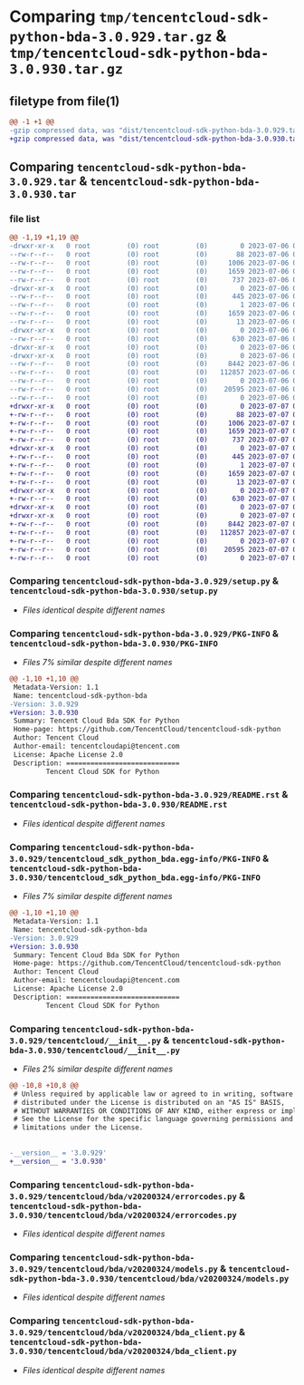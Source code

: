 # Comparing `tmp/tencentcloud-sdk-python-bda-3.0.929.tar.gz` & `tmp/tencentcloud-sdk-python-bda-3.0.930.tar.gz`

## filetype from file(1)

```diff
@@ -1 +1 @@
-gzip compressed data, was "dist/tencentcloud-sdk-python-bda-3.0.929.tar", last modified: Thu Jul  6 00:18:11 2023, max compression
+gzip compressed data, was "dist/tencentcloud-sdk-python-bda-3.0.930.tar", last modified: Fri Jul  7 00:16:44 2023, max compression
```

## Comparing `tencentcloud-sdk-python-bda-3.0.929.tar` & `tencentcloud-sdk-python-bda-3.0.930.tar`

### file list

```diff
@@ -1,19 +1,19 @@
-drwxr-xr-x   0 root         (0) root         (0)        0 2023-07-06 00:18:11.000000 tencentcloud-sdk-python-bda-3.0.929/
--rw-r--r--   0 root         (0) root         (0)       88 2023-07-06 00:18:11.000000 tencentcloud-sdk-python-bda-3.0.929/setup.cfg
--rw-r--r--   0 root         (0) root         (0)     1006 2023-07-06 00:18:11.000000 tencentcloud-sdk-python-bda-3.0.929/setup.py
--rw-r--r--   0 root         (0) root         (0)     1659 2023-07-06 00:18:11.000000 tencentcloud-sdk-python-bda-3.0.929/PKG-INFO
--rw-r--r--   0 root         (0) root         (0)      737 2023-07-06 00:18:11.000000 tencentcloud-sdk-python-bda-3.0.929/README.rst
-drwxr-xr-x   0 root         (0) root         (0)        0 2023-07-06 00:18:11.000000 tencentcloud-sdk-python-bda-3.0.929/tencentcloud_sdk_python_bda.egg-info/
--rw-r--r--   0 root         (0) root         (0)      445 2023-07-06 00:18:11.000000 tencentcloud-sdk-python-bda-3.0.929/tencentcloud_sdk_python_bda.egg-info/SOURCES.txt
--rw-r--r--   0 root         (0) root         (0)        1 2023-07-06 00:18:11.000000 tencentcloud-sdk-python-bda-3.0.929/tencentcloud_sdk_python_bda.egg-info/dependency_links.txt
--rw-r--r--   0 root         (0) root         (0)     1659 2023-07-06 00:18:11.000000 tencentcloud-sdk-python-bda-3.0.929/tencentcloud_sdk_python_bda.egg-info/PKG-INFO
--rw-r--r--   0 root         (0) root         (0)       13 2023-07-06 00:18:11.000000 tencentcloud-sdk-python-bda-3.0.929/tencentcloud_sdk_python_bda.egg-info/top_level.txt
-drwxr-xr-x   0 root         (0) root         (0)        0 2023-07-06 00:18:11.000000 tencentcloud-sdk-python-bda-3.0.929/tencentcloud/
--rw-r--r--   0 root         (0) root         (0)      630 2023-07-06 00:18:11.000000 tencentcloud-sdk-python-bda-3.0.929/tencentcloud/__init__.py
-drwxr-xr-x   0 root         (0) root         (0)        0 2023-07-06 00:18:11.000000 tencentcloud-sdk-python-bda-3.0.929/tencentcloud/bda/
-drwxr-xr-x   0 root         (0) root         (0)        0 2023-07-06 00:18:11.000000 tencentcloud-sdk-python-bda-3.0.929/tencentcloud/bda/v20200324/
--rw-r--r--   0 root         (0) root         (0)     8442 2023-07-06 00:18:11.000000 tencentcloud-sdk-python-bda-3.0.929/tencentcloud/bda/v20200324/errorcodes.py
--rw-r--r--   0 root         (0) root         (0)   112857 2023-07-06 00:18:11.000000 tencentcloud-sdk-python-bda-3.0.929/tencentcloud/bda/v20200324/models.py
--rw-r--r--   0 root         (0) root         (0)        0 2023-07-06 00:18:11.000000 tencentcloud-sdk-python-bda-3.0.929/tencentcloud/bda/v20200324/__init__.py
--rw-r--r--   0 root         (0) root         (0)    20595 2023-07-06 00:18:11.000000 tencentcloud-sdk-python-bda-3.0.929/tencentcloud/bda/v20200324/bda_client.py
--rw-r--r--   0 root         (0) root         (0)        0 2023-07-06 00:18:11.000000 tencentcloud-sdk-python-bda-3.0.929/tencentcloud/bda/__init__.py
+drwxr-xr-x   0 root         (0) root         (0)        0 2023-07-07 00:16:44.000000 tencentcloud-sdk-python-bda-3.0.930/
+-rw-r--r--   0 root         (0) root         (0)       88 2023-07-07 00:16:44.000000 tencentcloud-sdk-python-bda-3.0.930/setup.cfg
+-rw-r--r--   0 root         (0) root         (0)     1006 2023-07-07 00:16:43.000000 tencentcloud-sdk-python-bda-3.0.930/setup.py
+-rw-r--r--   0 root         (0) root         (0)     1659 2023-07-07 00:16:44.000000 tencentcloud-sdk-python-bda-3.0.930/PKG-INFO
+-rw-r--r--   0 root         (0) root         (0)      737 2023-07-07 00:16:43.000000 tencentcloud-sdk-python-bda-3.0.930/README.rst
+drwxr-xr-x   0 root         (0) root         (0)        0 2023-07-07 00:16:44.000000 tencentcloud-sdk-python-bda-3.0.930/tencentcloud_sdk_python_bda.egg-info/
+-rw-r--r--   0 root         (0) root         (0)      445 2023-07-07 00:16:44.000000 tencentcloud-sdk-python-bda-3.0.930/tencentcloud_sdk_python_bda.egg-info/SOURCES.txt
+-rw-r--r--   0 root         (0) root         (0)        1 2023-07-07 00:16:44.000000 tencentcloud-sdk-python-bda-3.0.930/tencentcloud_sdk_python_bda.egg-info/dependency_links.txt
+-rw-r--r--   0 root         (0) root         (0)     1659 2023-07-07 00:16:44.000000 tencentcloud-sdk-python-bda-3.0.930/tencentcloud_sdk_python_bda.egg-info/PKG-INFO
+-rw-r--r--   0 root         (0) root         (0)       13 2023-07-07 00:16:44.000000 tencentcloud-sdk-python-bda-3.0.930/tencentcloud_sdk_python_bda.egg-info/top_level.txt
+drwxr-xr-x   0 root         (0) root         (0)        0 2023-07-07 00:16:44.000000 tencentcloud-sdk-python-bda-3.0.930/tencentcloud/
+-rw-r--r--   0 root         (0) root         (0)      630 2023-07-07 00:16:43.000000 tencentcloud-sdk-python-bda-3.0.930/tencentcloud/__init__.py
+drwxr-xr-x   0 root         (0) root         (0)        0 2023-07-07 00:16:44.000000 tencentcloud-sdk-python-bda-3.0.930/tencentcloud/bda/
+drwxr-xr-x   0 root         (0) root         (0)        0 2023-07-07 00:16:44.000000 tencentcloud-sdk-python-bda-3.0.930/tencentcloud/bda/v20200324/
+-rw-r--r--   0 root         (0) root         (0)     8442 2023-07-07 00:16:43.000000 tencentcloud-sdk-python-bda-3.0.930/tencentcloud/bda/v20200324/errorcodes.py
+-rw-r--r--   0 root         (0) root         (0)   112857 2023-07-07 00:16:43.000000 tencentcloud-sdk-python-bda-3.0.930/tencentcloud/bda/v20200324/models.py
+-rw-r--r--   0 root         (0) root         (0)        0 2023-07-07 00:16:43.000000 tencentcloud-sdk-python-bda-3.0.930/tencentcloud/bda/v20200324/__init__.py
+-rw-r--r--   0 root         (0) root         (0)    20595 2023-07-07 00:16:43.000000 tencentcloud-sdk-python-bda-3.0.930/tencentcloud/bda/v20200324/bda_client.py
+-rw-r--r--   0 root         (0) root         (0)        0 2023-07-07 00:16:43.000000 tencentcloud-sdk-python-bda-3.0.930/tencentcloud/bda/__init__.py
```

### Comparing `tencentcloud-sdk-python-bda-3.0.929/setup.py` & `tencentcloud-sdk-python-bda-3.0.930/setup.py`

 * *Files identical despite different names*

### Comparing `tencentcloud-sdk-python-bda-3.0.929/PKG-INFO` & `tencentcloud-sdk-python-bda-3.0.930/PKG-INFO`

 * *Files 7% similar despite different names*

```diff
@@ -1,10 +1,10 @@
 Metadata-Version: 1.1
 Name: tencentcloud-sdk-python-bda
-Version: 3.0.929
+Version: 3.0.930
 Summary: Tencent Cloud Bda SDK for Python
 Home-page: https://github.com/TencentCloud/tencentcloud-sdk-python
 Author: Tencent Cloud
 Author-email: tencentcloudapi@tencent.com
 License: Apache License 2.0
 Description: ============================
         Tencent Cloud SDK for Python
```

### Comparing `tencentcloud-sdk-python-bda-3.0.929/README.rst` & `tencentcloud-sdk-python-bda-3.0.930/README.rst`

 * *Files identical despite different names*

### Comparing `tencentcloud-sdk-python-bda-3.0.929/tencentcloud_sdk_python_bda.egg-info/PKG-INFO` & `tencentcloud-sdk-python-bda-3.0.930/tencentcloud_sdk_python_bda.egg-info/PKG-INFO`

 * *Files 7% similar despite different names*

```diff
@@ -1,10 +1,10 @@
 Metadata-Version: 1.1
 Name: tencentcloud-sdk-python-bda
-Version: 3.0.929
+Version: 3.0.930
 Summary: Tencent Cloud Bda SDK for Python
 Home-page: https://github.com/TencentCloud/tencentcloud-sdk-python
 Author: Tencent Cloud
 Author-email: tencentcloudapi@tencent.com
 License: Apache License 2.0
 Description: ============================
         Tencent Cloud SDK for Python
```

### Comparing `tencentcloud-sdk-python-bda-3.0.929/tencentcloud/__init__.py` & `tencentcloud-sdk-python-bda-3.0.930/tencentcloud/__init__.py`

 * *Files 2% similar despite different names*

```diff
@@ -10,8 +10,8 @@
 # Unless required by applicable law or agreed to in writing, software
 # distributed under the License is distributed on an "AS IS" BASIS,
 # WITHOUT WARRANTIES OR CONDITIONS OF ANY KIND, either express or implied.
 # See the License for the specific language governing permissions and
 # limitations under the License.
 
 
-__version__ = '3.0.929'
+__version__ = '3.0.930'
```

### Comparing `tencentcloud-sdk-python-bda-3.0.929/tencentcloud/bda/v20200324/errorcodes.py` & `tencentcloud-sdk-python-bda-3.0.930/tencentcloud/bda/v20200324/errorcodes.py`

 * *Files identical despite different names*

### Comparing `tencentcloud-sdk-python-bda-3.0.929/tencentcloud/bda/v20200324/models.py` & `tencentcloud-sdk-python-bda-3.0.930/tencentcloud/bda/v20200324/models.py`

 * *Files identical despite different names*

### Comparing `tencentcloud-sdk-python-bda-3.0.929/tencentcloud/bda/v20200324/bda_client.py` & `tencentcloud-sdk-python-bda-3.0.930/tencentcloud/bda/v20200324/bda_client.py`

 * *Files identical despite different names*


